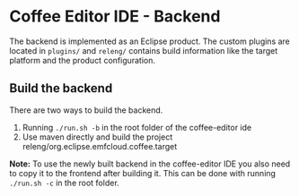 # Coffee Editor IDE - Backend

The backend is implemented as an Eclipse product. The custom plugins are located in `plugins/` and `releng/` contains build information like the target platform and the product configuration.

## Build the backend
There are two ways to build the backend.
1. Running `./run.sh -b` in the root folder of the coffee-editor ide
2. Use maven directly and build the project releng/org.eclipse.emfcloud.coffee.target

**Note:** To use the newly built backend in the coffee-editor IDE you also need to copy it to the frontend after building it. This can be done with running `./run.sh -c` in the root folder.
